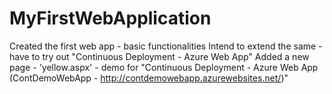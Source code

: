 # MyFirstWebApplication
Created the first web app - basic functionalities Intend to extend the same - have to try out "Continuous Deployment - Azure Web App"
Added a new page - 'yellow.aspx' - demo for "Continuous Deployment - Azure Web App (ContDemoWebApp - http://contdemowebapp.azurewebsites.net/)"
